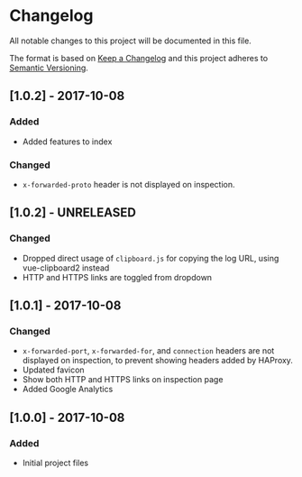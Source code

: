 # Changelog
All notable changes to this project will be documented in this file.

The format is based on [Keep a Changelog](http://keepachangelog.com/en/1.0.0/)
and this project adheres to [Semantic Versioning](http://semver.org/spec/v2.0.0.html).

## [1.0.2] - 2017-10-08
### Added
- Added features to index

### Changed
- `x-forwarded-proto` header is not displayed on inspection.

## [1.0.2] - UNRELEASED
### Changed
- Dropped direct usage of `clipboard.js` for copying the log URL, using vue-clipboard2 instead
- HTTP and HTTPS links are toggled from dropdown

## [1.0.1] - 2017-10-08
### Changed
- `x-forwarded-port`, `x-forwarded-for`, and `connection` headers are not displayed on inspection, to prevent showing headers added by HAProxy.
- Updated favicon
- Show both HTTP and HTTPS links on inspection page
- Added Google Analytics

## [1.0.0] - 2017-10-08
### Added
- Initial project files

